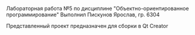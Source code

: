 Лабораторная работа №5 по дисциплине "Объектно-ориентированное программирование"
Выполнил Пискунов Ярослав, гр. 6304

Представленный проект предназначен для сборки в Qt Creator
